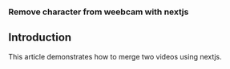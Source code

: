 ### Remove character from weebcam with nextjs


## Introduction

This article demonstrates how to merge two videos using nextjs.
